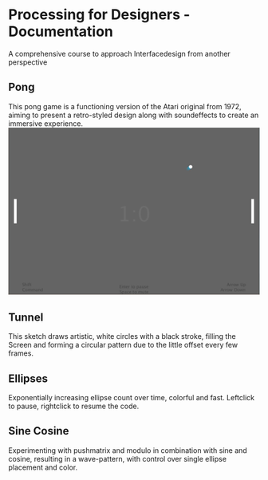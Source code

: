 # Processing for Designers - Documentation
A comprehensive course to approach Interfacedesign from another perspective

## Pong
This pong game is a functioning version of the Atari original from 1972, aiming to present a retro-styled design along with soundeffects to create an immersive experience.
![pong](/images/pong.jpg)
## Tunnel
This sketch draws artistic, white circles with a black stroke, filling the Screen and forming a circular pattern due to the little offset every few frames.

## Ellipses
Exponentially increasing ellipse count over time, colorful and fast. Leftclick to pause, rightclick to resume the code.

## Sine Cosine
Experimenting with pushmatrix and modulo in combination with sine and cosine, resulting in a wave-pattern, with control over single ellipse placement and color.

